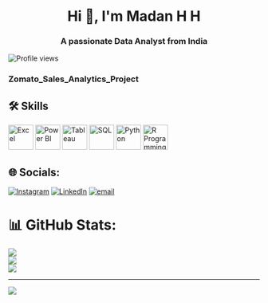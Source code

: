 <h1 align="center">Hi 👋, I'm Madan H H</h1>
<h3 align="center">A passionate Data Analyst from India</h3>

![Profile views](https://komarev.com/ghpvc/?username=chandangowda&label=Profile%20views&color=0e75b6&style=flat)

<h3> Zomato_Sales_Analytics_Project </h3>


## 🛠️ Skills

<p align="left">
  <!-- Excel Logo -->
  <img src="https://upload.wikimedia.org/wikipedia/commons/7/73/Microsoft_Excel_2013_logo.svg" alt="Excel" width="50" height="50"/>
  
  <!-- Power BI Logo -->
  <img src="https://seeklogo.com/images/P/power-bi-logo-0B8C0F7F6D-seeklogo.com.png" alt="Power BI" width="50" height="50"/>
  
  <!-- Tableau Logo -->
  <img src="https://upload.wikimedia.org/wikipedia/commons/4/4b/Tableau_Logo.png" alt="Tableau" width="50" height="50"/>
  
  <!-- SQL Logo -->
  <img src="https://upload.wikimedia.org/wikipedia/commons/8/87/Sql_data_base_with_logo.png" alt="SQL" width="50" height="50"/>
  
  <!-- Python Logo -->
  <img src="https://upload.wikimedia.org/wikipedia/commons/c/c3/Python-logo-notext.svg" alt="Python" width="50" height="50"/>
  
  <!-- R Logo -->
  <img src="https://upload.wikimedia.org/wikipedia/commons/1/1b/R_logo.svg" alt="R Programming" width="50" height="50"/>
</p>







## 🌐 Socials:
[![Instagram](https://img.shields.io/badge/Instagram-%23E4405F.svg?logo=Instagram&logoColor=white)](https://instagram.com/Madan_Shettywarrier) 
[![LinkedIn](https://img.shields.io/badge/LinkedIn-%230077B5.svg?logo=linkedin&logoColor=white)](https://www.linkedin.com/in/madan-h-h)
[![email](https://img.shields.io/badge/Email-D14836?logo=gmail&logoColor=white)](mailto:madanmadhu818@gmail.com) 

# 📊 GitHub Stats:
![](https://github-readme-stats.vercel.app/api?username=MadanShetty818&theme=vue-dark&hide_border=false&include_all_commits=true&count_private=true)<br/>
![](https://nirzak-streak-stats.vercel.app/?user=MadanShetty818&theme=vue-dark&hide_border=false)<br/>
![](https://github-readme-stats.vercel.app/api/top-langs/?username=MadanShetty818&theme=vue-dark&hide_border=false&include_all_commits=true&count_private=true&layout=compact)

---
[![](https://visitcount.itsvg.in/api?id=MadanShetty818&icon=0&color=0)](https://visitcount.itsvg.in)

<!-- Proudly created with GPRM ( https://gprm.itsvg.in ) -->
